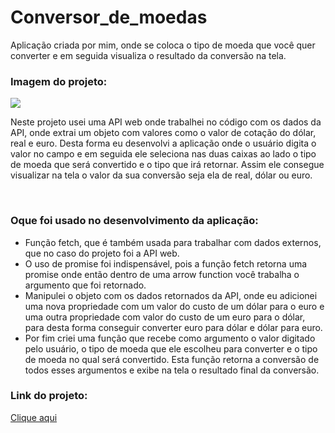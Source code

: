 # Conversor_de_moedas
Aplicação criada por mim, onde se coloca o tipo de moeda que você quer converter e em seguida visualiza o resultado da conversão na tela.
<h3>Imagem do projeto:</h3>
<img src="https://github.com/sian19/Conversor_de_moedas/blob/master/images/Sem%20t%C3%ADtulo.png">
<p>Neste projeto usei uma API web onde trabalhei no código com os dados da API, onde extrai um objeto com valores como o valor de cotação do dólar, real e euro. Desta forma eu desenvolvi a aplicação onde o usuário digita o valor no campo e em seguida ele seleciona nas duas caixas ao lado o tipo de moeda que será convertido e o tipo que irá retornar. Assim ele consegue visualizar na tela o valor da sua conversão seja ela de real, dólar ou euro.</p>
</br>
<h3>Oque foi usado no desenvolvimento da aplicação:</h3>
<ul>
  <li>Função fetch, que é também usada para trabalhar com dados externos, que no caso do projeto foi a API web.</li>
  <li>O uso de promise foi indispensável, pois a função fetch retorna uma promise onde então dentro de uma arrow function você trabalha o argumento que foi retornado.</li>
  <li>Manipulei o objeto com os dados retornados da API, onde eu adicionei uma nova propriedade com um valor do custo de um dólar para o euro e uma outra propriedade com valor do custo de um euro para o dólar, para desta forma conseguir converter euro para dólar e dólar para euro.</li>
  <li>Por fim criei uma função que recebe como argumento o valor digitado pelo usuário, o tipo de moeda que ele escolheu para converter e o tipo de moeda no qual será convertido. Esta função retorna a conversão de todos esses argumentos e exibe na tela o resultado final da conversão.</li>
</ul>

<h3>Link do projeto:</h3>
<a href="">Clique aqui</a>
